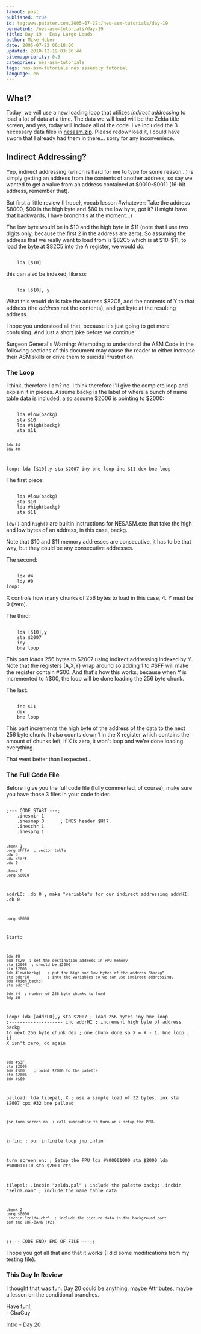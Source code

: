 ```yaml
---
layout: post
published: true
id: tag:www.patater.com,2005-07-22:/nes-asm-tutorials/day-19
permalink: /nes-asm-tutorials/day-19
title: Day 19 - Easy Large Loads
author: Mike Huber
date: 2005-07-22 00:18:00
updated: 2010-12-19 03:36:44
sitemappriority: 0.5
categories: nes-asm-tutorials
tags: nes-asm-tutorials nes assembly tutorial
language: en
---
```

<h2>What?</h2>
<p>Today, we will use a new loading loop that utilizes <em>indirect addressing</em>
to load a lot of data at a time. The data we will load will be the Zelda title
screen, and yes, today will include all of the code. I've included the 3 necessary
data files in <a href="/gbaguy/nesasm.zip">nesasm.zip</a>. Please redownload it, I could
have sworn that I already had them in there... sorry for any inconveniece.</p>

<h2>Indirect Addressing?</h2>
<p>Yep, indirect addressing (which is hard for me to type for some reason...)
is simply getting an address from the contents of another address, so say we
wanted to get a value from an address contained at $0010-$0011 (16-bit address,
remember that).</p>

<p>But first a little review (I hope), vocab lesson #whatever: Take the address
$8000, $00 is the high byte and $80 is the low byte, got it?  (I might have
that backwards, I have bronchitis at the moment...)</p>

<p>The low byte would be in $10 and the high byte in $11 (note that I use two
digits only, because the first 2 in the address are zero). So assuming the address
that we really want to load from is $82C5 which is at $10-$11, to load the byte
at $82C5 into the A register, we would do:</p>
<code class="block">
    lda [$10]
</code>

<p>this can also be indexed, like so:</p>
<code class="block">
    lda [$10], y
</code>


<p>What this would do is take the address $82C5, add the contents of Y to that
address (the <em>address</em> not the contents), and get byte at the resulting
address.</p>

<p>I hope you understood all that, because it's just going to get more confusing.
And just a short joke before we continue:</p>

<div class="warning">
Surgeon General's Warning:
Attempting to understand the ASM Code in the following sections of this
document may cause the reader to either increase their ASM skills or drive them
to suicidal frustration.
</div>

<h3>The Loop</h3>
<p>I think, therefore I am? no. I think therefore I'll give the complete
loop and explain it in pieces. Assume backg is the label of where a bunch of
name table data is included, also assume $2006 is pointing to $2000:</p>
<code class="block">
    lda #low(backg)
    sta $10
    lda #high(backg)
    sta $11

    ldx #4
    ldy #0
loop:
    lda [$10],y
    sta $2007
    iny
    bne loop
    inc $11
    dex
    bne loop
</code>


<p>The first piece:</p>
<code class="block">
    lda #low(backg)
    sta $10
    lda #high(backg)
    sta $11
</code>


<p><code>low()</code> and <code>high()</code> are builtin instructions for
NESASM.exe that take the high and low bytes of an address, in this case,
backg.</p>

<p>Note that $10 and $11 memory addresses are consecutive, it has to be that
way, but they could be any consecutive addresses.</p>

<p>The second:</p>
<code class="block">
    ldx #4
    ldy #0
loop:
</code>


<p>X controls how many chunks of 256 bytes to load in this case, 4. Y must be 0 (zero).</p>

<p>The third:</p>
<code class="block">
    lda [$10],y
    sta $2007
    iny
    bne loop
</code>


<p>This part loads 256 bytes to $2007 using indirect addressing indexed by Y.
Note that the registers (A,X,Y) wrap around so adding 1 to #$FF will make the
register contain #$00. And that's how this works, because when Y is incremented
to #$00, the loop will be done loading the 256 byte chunk.</p>

<p>The last:</p>
<code class="block">
    inc $11
    dex
    bne loop
</code>

<p>This part increments the high byte of the address of the data to the next
256 byte chunk. It also counts down 1 in the X register which contains the
amount of chunks left, if X is zero, it won't loop and we're done loading
everything.</p>

<p>That went better than I expected...</p>

<h3>The Full Code File</h3>
<p>Before I give you the full code file (fully commented, of course), make sure
you have those 3 files in your code folder.</p>
<code class="block">
;--- CODE START ---;
    .inesmir 1
    .inesmap 0      ; INES header $H!7.
    .ineschr 1
    .inesprg 1

    .bank 1
    .org $FFFA  ; vector table
    .dw 0
    .dw Start
    .dw 0

    .bank 0
    .org $0010
addrLO: .db 0  ; make "variable"s for our indirect addressing
addrHI: .db 0

    .org $8000
Start:

    ldx #0
    lda #$20  ; set the destination address in PPU memory
    sta $2006  ; should be $2000
    stx $2006
    lda #low(backg)   ; put the high and low bytes of the address "backg"
    sta addrLO        ; into the variables so we can use indirect addressing.
    lda #high(backg)
    sta addrHI

    ldx #4  ; number of 256-byte chunks to load
    ldy #0
loop:
    lda [addrLO],y
    sta $2007     ; load 256 bytes
    iny
    bne loop
;--------------------
    inc addrHI  ; increment high byte of address backg to next 256 byte chunk
    dex        ; one chunk done so X = X - 1.
    bne loop   ; if X isn't zero, do again



    lda #$3F
    sta $2006
    lda #$00    ; point $2006 to the palette
    sta $2006
    ldx #$00
palload:
    lda tilepal, X     ; use a simple load of 32 bytes.
    inx
    sta $2007
    cpx #32
    bne palload

    jsr turn_screen_on  ; call subroutine to turn on / setup the PPU.

infin:              ; our infinite loop
    jmp infin

turn_screen_on:
    ; Setup the PPU
    lda #%00001000
    sta $2000
    lda #%00011110
    sta $2001
    rts

tilepal: .incbin "zelda.pal" ; include the palette
backg: .incbin "zelda.nam" ; include the name table data

    .bank 2
    .org $0000
    .incbin "zelda.chr"  ; include the picture data in the background part
    ;of the CHR-BANK (#2)
;;--- CODE END/ END OF FILE ---;;
</code>


<p>I hope you got all that and that it works (I did some modifications from my
testing file).</p>

<h3>This Day In Review</h3>

<p>I thought that was fun. Day 20 could be anything, maybe Attributes, maybe a
lesson on the conditional branches.</p>

<p>
    Have fun!,<br/>
        - GbaGuy
</p>

<div class="series-navigation">
<a href="/nes-asm-tutorials">Intro</a> - <a href="/nes-asm-tutorials/day-20">Day 20</a>
</div>
